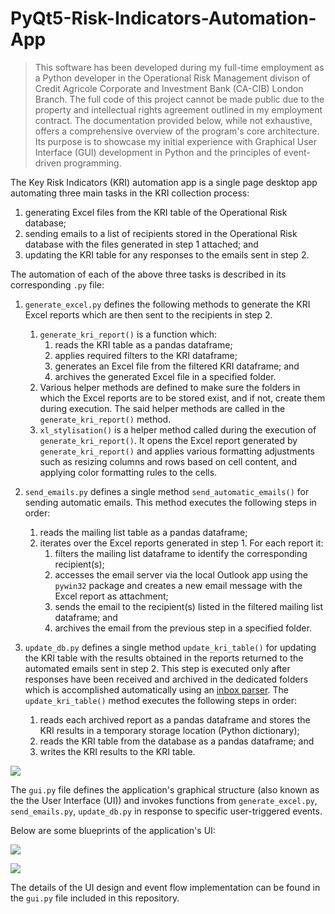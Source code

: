 # PyQt5-Risk-Indicators-Automation-App

> This software has been developed during my full-time employment as a Python developer in the Operational Risk Management divison of Credit Agricole Corporate and Investment Bank (CA-CIB) London Branch. The full code of this project cannot be made public due to the property and intellectual rights agreement outlined in my employment contract. The documentation provided below, while not exhaustive, offers a comprehensive overview of the program's core architecture. Its purpose is to showcase my initial experience with Graphical User Interface (GUI) development in Python and the principles of event-driven programming.

The Key Risk Indicators (KRI) automation app is a single page desktop app automating three main tasks in the KRI collection process:

1. generating Excel files from the KRI table of the Operational Risk database;
2. sending emails to a list of recipients stored in the Operational Risk database with the files generated in step 1 attached; and
3. updating the KRI table for any responses to the emails sent in step 2.

The automation of each of the above three tasks is described in its corresponding ```.py``` file:

1. ```generate_excel.py``` defines the following methods to generate the KRI Excel reports which are then sent to the recipients in step 2.
   1. ```generate_kri_report()``` is a function which:
      1. reads the KRI table as a pandas dataframe;
      2. applies required filters to the KRI dataframe;
      3. generates an Excel file from the filtered KRI dataframe; and
      4. archives the generated Excel file in a specified folder.
   2. Various helper methods are defined to make sure the folders in which the Excel reports are to be stored exist, and if not, create them during execution. The said helper methods are called in the ```generate_kri_report()```  method.
   3. ```xl_stylisation()``` is a helper method called during the execution of ```generate_kri_report()```. It opens the Excel report generated by ```generate_kri_report()``` and applies various formatting adjustments such as resizing columns and rows based on cell content, and applying color formatting rules to the cells.

2. ```send_emails.py``` defines a single method ```send_automatic_emails()``` for sending automatic emails. This method executes the following steps in order:
   1. reads the mailing list table as a pandas dataframe;
   2. iterates over the Excel reports generated in step 1. For each report it:
      1. filters the mailing list dataframe to identify the corresponding recipient(s);
      2. accesses the email server via the local Outlook app using the ```pywin32``` package and creates a new email message with the Excel report as attachment;
      3. sends the email to the recipient(s) listed in the filtered mailing list dataframe; and
      4. archives the email from the previous step in a specified folder.

3. ```update_db.py``` defines a single method ```update_kri_table()``` for updating the KRI table with the results obtained in the reports returned to the automated emails sent in step 2. This step is executed only after responses have been received and archived in the dedicated folders which is accomplished automatically using an [inbox parser](https://github.com/achanbour/Windows-Outlook-inbox-parser). The ```update_kri_table()``` method executes the following steps in order:
   1. reads each archived report as a pandas dataframe and stores the KRI results in a temporary storage location (Python dictionary);
   2. reads the KRI table from the database as a pandas dataframe; and
   3. writes the KRI results to the KRI table.

![](https://github.com/achanbour/PyQt5-Risk-Indicators-Automation-App/blob/main/PyQt5-Risk-Indicators-Automation-App-Python-Files.png)

The ```gui.py``` file defines the application's graphical structure (also known as the the User Interface (UI)) and invokes functions from ```generate_excel.py```, ```send_emails.py```, ```update_db.py``` in response to specific user-triggered events.

Below are some blueprints of the application's UI:

![](https://github.com/achanbour/PyQt5-Risk-Indicators-Automation-App/blob/main/PyQt5-Risk-Indicators-Automation-App-UI-Windowspng.png)

![](https://github.com/achanbour/PyQt5-Risk-Indicators-Automation-App/blob/main/PyQt5-Risk-Indicators-Automation-App-Error-Popup-Window.png)

The details of the UI design and event flow implementation can be found in the ```gui.py``` file included in this repository.
